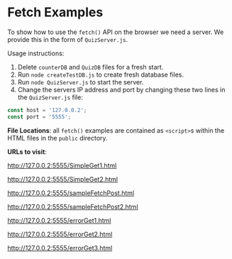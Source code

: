 # Fetch Examples

To show how to use the `fetch()` API on the browser we need a server.
We provide this in the form of `QuizServer.js`.

Usage instructions:

1. Delete `counterDB` and `QuizDB` files for a fresh start.
2. Run `node createTestDB.js` to create fresh database files.
3. Run `node QuizServer.js` to start the server.
4. Change the servers IP address and port by changing these two lines in the
`QuizServer.js` file:

```javascript
const host = '127.0.0.2';
const port = '5555';
```

**File Locations**: all `fetch()` examples are contained as `<script>`s within
the HTML files in the `public` directory.

**URLs to visit**:

http://127.0.0.2:5555/SimpleGet1.html

http://127.0.0.2:5555/SimpleGet2.html

http://127.0.0.2:5555/sampleFetchPost.html

http://127.0.0.2:5555/sampleFetchPost2.html

http://127.0.0.2:5555/errorGet1.html

http://127.0.0.2:5555/errorGet2.html

http://127.0.0.2:5555/errorGet3.html

